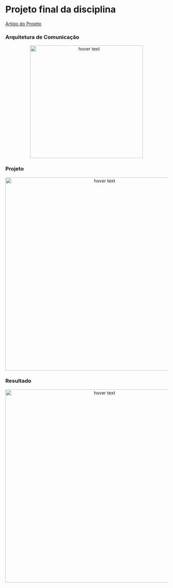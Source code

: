 # Projeto final da disciplina 

[Artigo do Projeto](https://github.com/AquilesBurlamaqui/InternetDasCoisas/blob/master/projeto6/Jilcimar/MQTT%20e%20Node-red%20-%20Jilcimar%20Fernandes.pdf)

### Arquitetura de Comunicação 

<p align="center">
 <img src="https://github.com/AquilesBurlamaqui/InternetDasCoisas/blob/master/projeto6/Jilcimar/imagens/arquitetura.png" width="350" title="hover text">
</p>

### Projeto

<p align="center">
 <img src="https://github.com/AquilesBurlamaqui/InternetDasCoisas/blob/master/projeto6/Jilcimar/imagens/esquema.png" width="600" title="hover text">
</p>


### Resultado 

<p align="center">
 <img src="https://github.com/AquilesBurlamaqui/InternetDasCoisas/blob/master/projeto6/Jilcimar/imagens/resultado.png" width="600" title="hover text">
</p>

